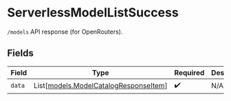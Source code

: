 # ServerlessModelListSuccess

`/models` API response (for OpenRouters).


## Fields

| Field                                                                          | Type                                                                           | Required                                                                       | Description                                                                    |
| ------------------------------------------------------------------------------ | ------------------------------------------------------------------------------ | ------------------------------------------------------------------------------ | ------------------------------------------------------------------------------ |
| `data`                                                                         | List[[models.ModelCatalogResponseItem](../models/modelcatalogresponseitem.md)] | :heavy_check_mark:                                                             | N/A                                                                            |